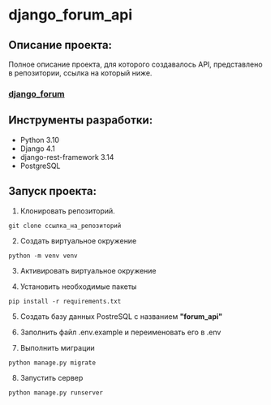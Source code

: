 # django_forum_api

## Описание проекта:

Полное описание проекта, для которого создавалось API, представлено в репозитории, ссылка на который ниже.
### [django_forum](https://github.com/lidefo/django_forum)

## Инструменты разработки:

- Python 3.10
- Django 4.1
- django-rest-framework 3.14
- PostgreSQL

## Запуск проекта:

1) Клонировать репозиторий.
```
git clone ссылка_на_репозиторий
```
2) Создать виртуальное окружение
```
python -m venv venv
```

3) Активировать виртуальное окружение

4) Установить необходимые пакеты
```
pip install -r requirements.txt
```

5) Создать базу данных PostreSQL с названием **"forum_api"**

6) Заполнить файл .env.example и переименовать его в .env

7) Выполнить миграции
```
python manage.py migrate
```

8) Запустить сервер

```
python manage.py runserver
```
